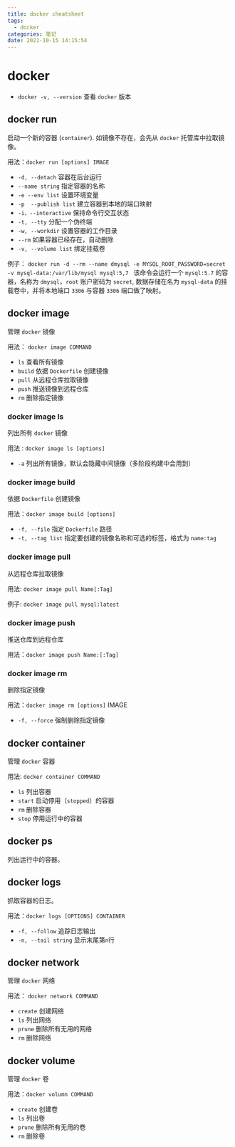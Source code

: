 ```yaml
---
title: docker cheatsheet
tags:
  - docker
categories: 笔记
date: 2021-10-15 14:15:54
---
```


#  docker

* `docker -v, --version`    查看 `docker` 版本

## docker run

启动一个新的容器 (`container`). 如镜像不存在，会先从 `docker` 托管库中拉取镜像。

用法：`docker run [options] IMAGE`

* `-d, --detach`  容器在后台运行
* `--name string`  指定容器的名称
* `-e --env list`  设置环境变量
* `-p  --publish list`  建立容器到本地的端口映射
* `-i，--interactive`  保持命令行交互状态  
* `-t, --tty`   分配一个伪终端
* `-w, --workdir`  设置容器的工作目录
* `--rm`  如果容器已经存在，自动删除
* `-v, --volume list`  绑定挂载卷

例子： `docker run -d --rm --name dmysql -e MYSQL_ROOT_PASSWORD=secret -v mysql-data:/var/lib/mysql mysql:5,7 ` 该命令会运行一个 `mysql:5.7` 的容器，名称为 `dmysql`，`root` 账户密码为 `secret`, 数据存储在名为 `mysql-data` 的挂载卷中，并将本地端口 `3306` 与容器 `3306` 端口做了映射。

## docker image

管理 `docker` 镜像

用法： `docker image COMMAND`

* `ls`  查看所有镜像
* `build` 依据 `Dockerfile` 创建镜像
* `pull`  从远程仓库拉取镜像
* `push` 推送镜像到远程仓库
* `rm`  删除指定镜像

### docker image ls

列出所有 `docker` 镜像

用法 : `docker image ls [options]`

* `-a`  列出所有镜像，默认会隐藏中间镜像（多阶段构建中会用到）

### docker image build

依据 `Dockerfile` 创建镜像

用法：`docker image build [options]`

* `-f, --file` 指定 `Dockerfile` 路径
* `-t, --tag list` 指定要创建的镜像名称和可选的标签，格式为 `name:tag`

### docker image pull

从远程仓库拉取镜像

用法:  `docker image pull Name[:Tag]`

例子: `docker image pull mysql:latest`

### docker image push

推送仓库到远程仓库

用法：`docker image push Name:[:Tag]`

### docker image rm

删除指定镜像 

用法：`docker image rm [options]` IMAGE

* `-f, --force`  强制删除指定镜像 

## docker container

管理 `docker` 容器

用法: `docker container COMMAND`

* `ls`  列出容器
* `start` 启动停用（`stopped`）的容器
* `rm`  删除容器
* `stop` 停用运行中的容器

## docker ps

列出运行中的容器。

## docker logs

抓取容器的日志。

用法：`docker logs [OPTIONS] CONTAINER`

* `-f, --follow`  追踪日志输出
* `-n, --tail string`  显示末尾第`n`行  

## docker network

管理 `docker` 网络

用法： `docker network COMMAND`

* `create`  创建网络
* `ls`  列出网络
* `prune`  删除所有无用的网络
* `rm`  删除网络

## docker volume

管理 `docker` 卷

用法：`docker volumn COMMAND`

* `create` 创建卷
* `ls` 列出卷
* `prune` 删除所有无用的卷
* `rm` 删除卷